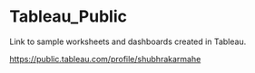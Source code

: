 # Tableau_Public

Link to sample worksheets and dashboards created in Tableau.

https://public.tableau.com/profile/shubhrakarmahe
